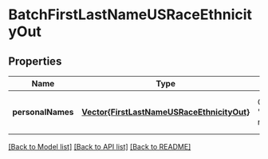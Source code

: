 # BatchFirstLastNameUSRaceEthnicityOut


## Properties
Name | Type | Description | Notes
------------ | ------------- | ------------- | -------------
**personalNames** | [**Vector{FirstLastNameUSRaceEthnicityOut}**](FirstLastNameUSRaceEthnicityOut.md) | Classified US &#39;race&#39;/ethnicized names | [optional] [default to nothing]


[[Back to Model list]](../README.md#models) [[Back to API list]](../README.md#api-endpoints) [[Back to README]](../README.md)


